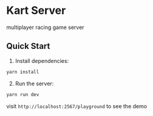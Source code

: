 # Kart Server

multiplayer racing game server

## Quick Start

1. Install dependencies:
  
  ```bash
  yarn install
  ```

2. Run the server:

  ```bash
  yarn run dev
  ```


visit `http://localhost:2567/playground` to see the demo
